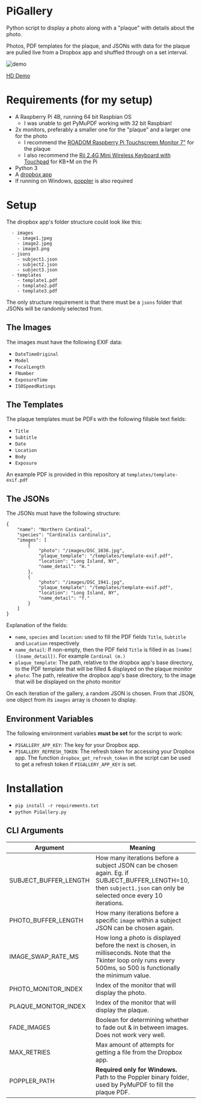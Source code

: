 # PiGallery
Python script to display a photo along with a "plaque" with details about the photo.

Photos, PDF templates for the plaque, and JSONs with data for the plaque are pulled live from a Dropbox app and shuffled through on a set interval.

![demo](https://user-images.githubusercontent.com/14168201/178127631-84a20187-7b9c-462a-9ea7-feb666d98ebe.gif)

[HD Demo](https://giant.gfycat.com/NippyAchingAfricanelephant.mp4)

# Requirements (for my setup)
- A Raspberry Pi 4B, running 64 bit Raspbian OS
  - I was unable to get PyMuPDF working with 32 bit Raspbian!
- 2x monitors, preferably a smaller one for the "plaque" and a larger one for the photo
  - I recommend the [ROADOM Raspberry Pi Touchscreen Monitor 7"](https://www.amazon.com/dp/B07VNX4ZWY) for the plaque
  - I also recommend the [Rii 2.4G Mini Wireless Keyboard with Touchpad](https://www.amazon.com/dp/B00I5SW8MC) for KB+M on the Pi
- Python 3
- A [dropbox app](https://www.dropbox.com/developers/apps)
- If running on Windows, [poppler](https://poppler.freedesktop.org/) is also required

# Setup

The dropbox app's folder structure could look like this:
```
  - images
    - image1.jpeg
    - image2.jpeg
    - image3.png
  - jsons
    - subject1.json
    - subject2.json
    - subject3.json
  - templates
    - template1.pdf
    - template2.pdf
    - template3.pdf
```
The only structure requirement is that there must be a ```jsons``` folder that JSONs will be randomly selected from.

## The Images

The images must have the following EXIF data:
- ```DateTimeOriginal```
- ```Model```
- ```FocalLength```
- ```FNumber```
- ```ExposureTime```
- ```ISOSpeedRatings```

## The Templates

The plaque templates must be PDFs with the following fillable text fields:
- ```Title```
- ```Subtitle```
- ```Date```
- ```Location```
- ```Body```
- ```Exposure```

An example PDF is provided in this repository at ```templates/template-exif.pdf```
## The JSONs
The JSONs must have the following structure:
```
{
	"name": "Northern Cardinal",
	"species": "Cardinalis cardinalis",
	"images": [
		{
			"photo": "/images/DSC_1036.jpg",
			"plaque_template": "/templates/template-exif.pdf",
			"location": "Long Island, NY",
			"name_detail": "m."
		},
		{
			"photo": "/images/DSC_1941.jpg",
			"plaque_template": "/templates/template-exif.pdf",
			"location": "Long Island, NY",
			"name_detail": "f."
		}
	]
}
```

Explanation of the fields:
- ```name```, ```species``` and ```location```: used to fill the PDF fields ```Title```, ```Subtitle``` and ```Location``` respectively
- ```name_detail```: If non-empty, then the PDF field ```Title``` is filled in as ```[name] ([name_detail])```. For example ```Cardinal (m.)```
- ```plaque_template```: The path, relative to the dropbox app's base directory, to the PDF template that will be filled & displayed on the plaque monitor
- ```photo```: The path, releative the dropbox app's base directory, to the image that will be displayed on the photo monitor

On each iteration of the gallery, a random JSON is chosen. From that JSON, one object from its ```images``` array is chosen to display.

## Environment Variables

The following environment variables **must be set** for the script to work:

- ```PIGALLERY_APP_KEY```: The key for your Dropbox app.
- ```PIGALLERY_REFRESH_TOKEN```: The refresh token for accessing your Dropbox app. The function ```dropbox_get_refresh_token``` in the script can be used to get a refresh token if ```PIGALLERY_APP_KEY``` is set.

# Installation

- ```pip install -r requirements.txt```
- ```python PiGallery.py```

## CLI Arguments

| Argument              | Meaning | Example Value |
| --------------------- | ------- | ------------- |
| SUBJECT_BUFFER_LENGTH | How many iterations before a subject JSON can be chosen again. Eg. if SUBJECT_BUFFER_LENGTH=10, then ```subject1.json``` can only be selected once every 10 iterations.  | ```10``` |
| PHOTO_BUFFER_LENGTH   | How many iterations before a specific ```image``` within a subject JSON can be chosen again.  | ```50```
| IMAGE_SWAP_RATE_MS    | How long a photo is displayed before the next is chosen, in milliseconds. Note that the Tkinter loop only runs every 500ms, so 500 is functionally the minimum value. | ```60000``` |
| PHOTO_MONITOR_INDEX   | Index of the monitor that will display the photo.  | ```0``` |
| PLAQUE_MONITOR_INDEX  | Index of the monitor that will display the plaque. | ```1``` |
| FADE_IMAGES           | Boolean for determining whether to fade out & in between images. Does not work very well. | ```False``` |
| MAX_RETRIES           | Max amount of attempts for getting a file from the Dropbox app. | ```10``` |
| POPPLER_PATH          | **Required only for Windows.** Path to the Poppler binary folder, used by PyMuPDF to fill the plaque PDF. | ```../../poppler-22.01.0/Library/bin``` |
